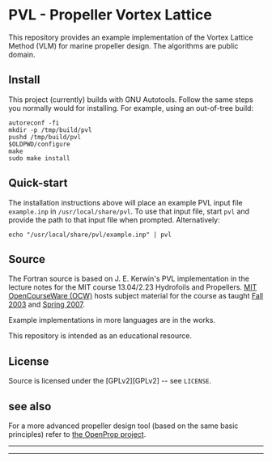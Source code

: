 # PVL - Propeller Vortex Lattice

This repository provides an example implementation of the Vortex Lattice
Method (VLM) for marine propeller design. The algorithms are public domain.

## Install
This project (currently) builds with GNU Autotools. Follow the same steps
you normally would for installing. For example, using an out-of-tree build:
```
autoreconf -fi
mkdir -p /tmp/build/pvl
pushd /tmp/build/pvl
$OLDPWD/configure
make
sudo make install
```

## Quick-start
The installation instructions above will place an example PVL input file
`example.inp` in `/usr/local/share/pvl`. To use that input file, start `pvl`
and provide the path to that input file when prompted. Alternatively:
```
echo "/usr/local/share/pvl/example.inp" | pvl
```

## Source
The Fortran source is based on J. E. Kerwin's PVL implementation in the
lecture notes for the MIT course 13.04/2.23 Hydrofoils and Propellers.
[MIT OpenCourseWare (OCW)][ocw] hosts subject material for the course as
taught [Fall 2003][dspace-13.04-2003] and [Spring 2007][ocw-2.23-2007].

Example implementations in more languages are in the works.

This repository is intended as an educational resource.

## License
Source is licensed under the [GPLv2][GPLv2] -- see `LICENSE`.

## see also
For a more advanced propeller design tool (based on the same basic
principles) refer to [the OpenProp project][openprop].

_____________
_____________
[ocw]: https://ocw.mit.edu 
[dspace-13.04-2003]: http://dspace.mit.edu/bitstream/handle/1721.1/36898/13-04Fall2003/OcwWeb/Ocean-Engineering/13-04Fall2003/CourseHome/index.htm?sequence=1
[ocw-2.23-2007]: http://ocw.mit.edu/courses/mechanical-engineering/2-23-hydrofoils-and-propellers-spring-2007/
[openprop]:  http://openprop.mit.edu
